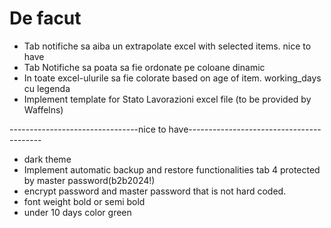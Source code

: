 # De facut
- Tab notifiche sa aiba un extrapolate excel with selected items. nice to have
- Tab Notifiche sa poata sa fie ordonate pe coloane dinamic 
- In toate excel-ulurile sa fie colorate based on age of item. working_days cu legenda 
- Implement template for Stato Lavorazioni excel file (to be provided by Waffelns)

--------------------------------nice to have-----------------------------------------
- dark theme 
- Implement automatic backup and restore functionalities tab 4 protected by master password(b2b2024!)
- encrypt password and master password that is not hard coded. 
- font weight bold or semi bold 
- under 10 days color green 

